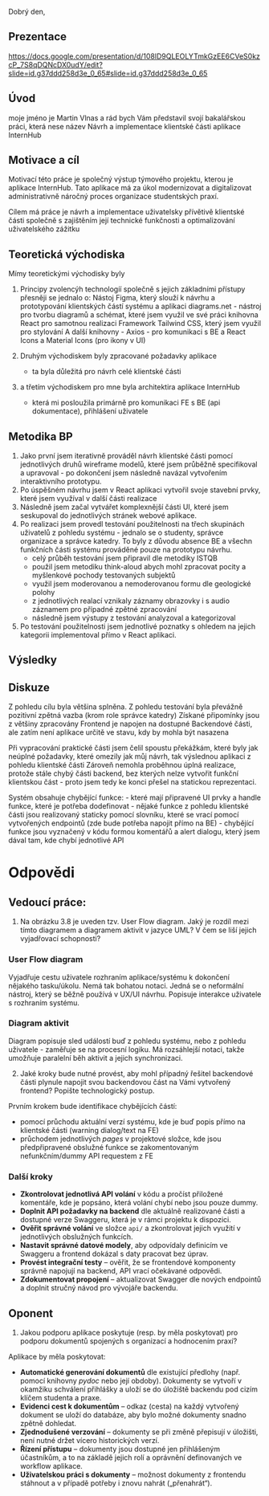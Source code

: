 Dobrý den,
## Prezentace

https://docs.google.com/presentation/d/108lD9QLEOLYTmkGzEE6CVeS0kzcP_7S8qDQNcDX0udY/edit?slide=id.g37ddd258d3e_0_65#slide=id.g37ddd258d3e_0_65

## Úvod
moje jméno je Martin Vlnas a rád bych Vám představil svojí bakalářskou práci, která nese název Návrh a implementace klientské části aplikace InternHub

## Motivace a cíl
Motivací této práce je společný výstup týmového projektu, kterou je aplikace InternHub.
Tato aplikace má za úkol modernizovat a digitalizovat administrativně náročný proces organizace studentských praxí.

Cílem má práce je návrh a implementace uživatelsky přívětivě klientské části společně s zajištěním její technické funkčnosti a optimalizování uživatelského zážitku

## Teoretická východiska

Mímy teoretickými východisky byly

1. Principy zvolencýh technologíí společně s jejich základními přístupy
 přesněji se jednalo o:
	Nástoj Figma, který slouží k návrhu a prototypování klientských částí systému a aplikaci
	diagrams.net - nástroj pro tvorbu diagramů a schémat, které jsem využil ve své práci
	knihovna React pro samotnou realizaci
	Framework Tailwind CSS, který jsem využil pro stylování
	A další knihovny - Axios - pro komunikaci s BE a React Icons a Material Icons (pro ikony v UI)
	
2. Druhým východiskem byly zpracované požadavky aplikace
	- ta byla důležitá pro návrh celé klientské části

3. a třetím východiskem pro mne byla architektira aplikace InternHub
	- která mi posloužila primárně pro komunikaci FE s BE (api dokumentace), přihlášení uživatele
		
## Metodika BP
1. Jako první jsem iterativně prováděl návrh klientské části pomocí jednotlivých druhů wireframe modelů, které jsem průběžně specifikoval a upravoval - po dokončení jsem následně navázal vytvořením interaktivního prototypu.
2. Po úspěšném návrhu jsem v React aplikaci vytvořil svoje stavební prvky, které jsem využíval v další části realizace
3. Následně jsem začal vytvářet komplexnější části UI, které jsem seskupoval do jednotlivých stránek webové aplikace.
4. Po realizaci jsem provedl testování použitelnosti na třech skupinách uživatelů z pohledu systému - jednalo se o  studenty, správce organizace a správce katedry. To byly z důvodu absence BE a všechn funkčních části systému prováděné pouze na prototypu návrhu.
	- celý průběh testování jsem připravil dle metodiky ISTQB
	- použil jsem metodiku think-aloud abych mohl zpracovat pocity a myšlenkové pochody testovaných subjektů
	- využil jsem moderovanou a nemoderovanou formu dle geologické polohy
	- z jednotlivých realací vznikaly záznamy obrazovky i s audio záznamem pro případné zpětné zpracování
	- následně jsem výstupy z testování analyzoval a kategorizoval
5. Po testování použitelnosti jsem jednotlivé poznatky s ohledem na jejich kategorii implementoval přímo v React aplikaci.

## Výsledky

## Diskuze
Z pohledu cílu byla většina splněna.
Z pohledu testování byla převážně pozitivní zpětná vazba (krom role správce katedry)
Získané připomínky jsou z většiny zpracovány
Frontend je napojen na dostupné Backendové části, ale zatím není aplikace určitě ve stavu, kdy by mohla být nasazena

Při vypracování praktické části jsem čelil spoustu překážkám, které byly jak neúplné požadavky, které omezily jak můj návrh, tak výslednou aplikaci z pohledu klientské části
Zároveň nemohla proběhnou úplná realizace, protože stále chybý části backend, bez kterých nelze vytvořit funkční klientskou část - proto jsem tedy ke konci přešel na statickou reprezentaci.

Systém obsahuje chybějící funkce:
	- které mají připravené UI prvky a handle funkce, které je potřeba dodefinovat
	- nějaké funkce z pohledu klientské části jsou realizovaný staticky pomocí slovníku, které se vrací pomocí vytvořených endpointů (zde bude potřeba napojit přímo na BE)
	- chybějící funkce jsou vyznačený v kódu formou komentářů a alert dialogu, který jsem dával tam, kde chybí jednotlivé API
	
# Odpovědi
## Vedoucí práce:

1. Na obrázku 3.8 je uveden tzv. User Flow diagram. Jaký je rozdíl mezi tímto
diagramem a diagramem aktivit v jazyce UML? V čem se liší jejich vyjadřovací schopnosti?

### User Flow diagram
Vyjadřuje cestu uživatele rozhraním aplikace/systému k dokončení nějakého tasku/úkolu. Nemá tak bohatou notaci. Jedná se o neformální nástroj, který se běžně používá v UX/UI návrhu. Popisuje interakce uživatele s rozhraním systému.

### Diagram aktivit
Diagram popisuje sled událostí buď z pohledu systému, nebo z pohledu uživatele - zaměřuje se na procesní logiku. Má rozsáhlejší notaci, takže umožňuje paralelní běh aktivit a jejich synchronizaci.

2. Jaké kroky bude nutné provést, aby mohl případný řešitel backendové části plynule
napojit svou backendovou část na Vámi vytvořený frontend? Popište technologický
postup.

Prvním krokem bude identifikace chybějících částí:  
- pomocí průchodu aktuální verzí systému, kde je buď popis přímo na klientské části (warning dialog/text na FE)  
- průchodem jednotlivých *pages* v projektové složce, kde jsou předpřipravené obslužné funkce se zakomentovaným nefunkčním/dummy API requestem z FE  

### Další kroky
- **Zkontrolovat jednotlivá API volání** v kódu a pročíst přiložené komentáře, kde je popsáno, která volání chybí nebo jsou pouze dummy.  
- **Doplnit API požadavky na backend** dle aktuálně realizované části a dostupné verze Swaggeru, která je v rámci projektu k dispozici.  
- **Ověřit správné volání** ve složce `api/` a zkontrolovat jejich využití v jednotlivých obslužných funkcích.  
- **Nastavit správné datové modely**, aby odpovídaly definicím ve Swaggeru a frontend dokázal s daty pracovat bez úprav.  
- **Provést integrační testy** – ověřit, že se frontendové komponenty správně napojují na backend, API vrací očekávané odpovědi.  
- **Zdokumentovat propojení** – aktualizovat Swagger dle nových endpointů a doplnit stručný návod pro vývojáře backendu.  

## Oponent

1. Jakou podporu aplikace poskytuje (resp. by měla poskytovat) pro podporu
dokumentů spojených s organizací a hodnocením praxí?

Aplikace by měla poskytovat:  
- **Automatické generování dokumentů** dle existující předlohy (např. pomocí knihovny *pydoc* nebo její obdoby). Dokumenty se vytvoří v okamžiku schválení přihlášky a uloží se do úložiště backendu pod cizím klíčem studenta a praxe.  
- **Evidenci cest k dokumentům** – odkaz (cesta) na každý vytvořený dokument se uloží do databáze, aby bylo možné dokumenty snadno zpětně dohledat.  
- **Zjednodušené verzování** – dokumenty se při změně přepisují v úložišti, není nutné držet vícero historických verzí.  
- **Řízení přístupu** – dokumenty jsou dostupné jen přihlášeným účastníkům, a to na základě jejich rolí a oprávnění definovaných ve workflow aplikace.  
- **Uživatelskou práci s dokumenty** – možnost dokumenty z frontendu stáhnout a v případě potřeby i znovu nahrát („přenahrát“).  



 